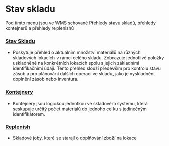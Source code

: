 # Stav skladu

Pod tímto menu jsou ve WMS schované Přehledy stavu skladů, přehledy kontejnerů a přehledy replenishů

### [Stav Skladu](/#stav-skladu)
   - Poskytuje přehled o aktuálním množství materiálů na různých skladových lokacích v rámci celého skladu. Zobrazuje jednotlivé položky uskladněné na konkrétních lokacích spolu s jejich základními identifikačními údaji. Tento přehled slouží především pro kontrolu stavu zásob a pro plánování dalších operací ve skladu, jako je vyskladnění, doplnění zásob nebo inventura.


### [Kontejnery](/#kontejnery)
   - Kontejnery jsou logickou jednotkou ve skladovém systému, která seskupuje určitý počet materiálů do jednoho celku s jedinečným identifikátorem. 


### [Replenish](/#replenish)
   - Skladové joby, které se starají o doplňování zboží na lokace